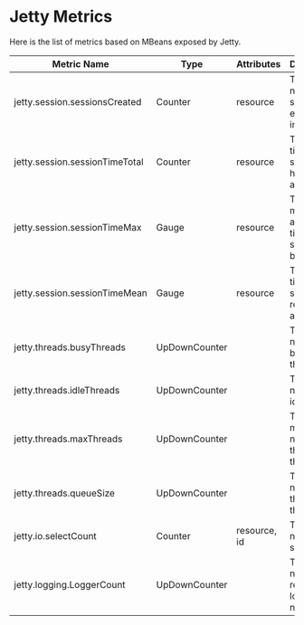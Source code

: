 # Jetty Metrics

Here is the list of metrics based on MBeans exposed by Jetty.

| Metric Name                    | Type          | Attributes   | Description                                          |
| ------------------------------ | ------------- | ------------ | ---------------------------------------------------- |
| jetty.session.sessionsCreated  | Counter       | resource     | The number of sessions established in total          |
| jetty.session.sessionTimeTotal | Counter       | resource     | The total time sessions have been active             |
| jetty.session.sessionTimeMax   | Gauge         | resource     | The maximum amount of time a session has been active |
| jetty.session.sessionTimeMean  | Gauge         | resource     | The mean time sessions remain active                 |
| jetty.threads.busyThreads      | UpDownCounter |              | The current number of busy threads                   |
| jetty.threads.idleThreads      | UpDownCounter |              | The current number of idle threads                   |
| jetty.threads.maxThreads       | UpDownCounter |              | The maximum number of threads in the pool            |
| jetty.threads.queueSize        | UpDownCounter |              | The current number of threads in the queue           |
| jetty.io.selectCount           | Counter       | resource, id | The number of select calls                           |
| jetty.logging.LoggerCount      | UpDownCounter |              | The number of registered loggers by name             |
